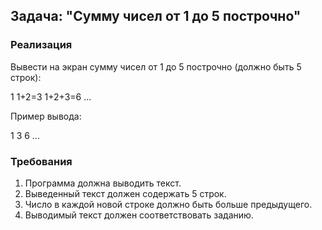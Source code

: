 ## Задача: "Cумму чисел от 1 до 5 построчно"

### Реализация
Вывести на экран сумму чисел от 1 до 5 построчно (должно быть 5 строк):

1
1+2=3
1+2+3=6
...

Пример вывода:

1
3
6
...

### Требования

1.	Программа должна выводить текст.
2.	Выведенный текст должен содержать 5 строк.
3.	Число в каждой новой строке должно быть больше предыдущего.
4.	Выводимый текст должен соответствовать заданию.
